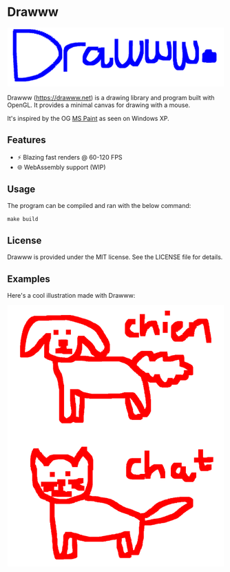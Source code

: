 # Drawww

![Drawww logo](./images/logo.png)

Drawww (https://drawww.net) is a drawing library and program built with OpenGL. It provides a minimal canvas for drawing with a mouse.

It's inspired by the OG [MS Paint](https://en.wikipedia.org/wiki/Microsoft_Paint) as seen on Windows XP.

## Features

- ⚡️ Blazing fast renders @ 60-120 FPS
- 🌐 WebAssembly support (WIP)

## Usage

The program can be compiled and ran with the below command:

```
make build
```

## License

Drawww is provided under the MIT license. See the LICENSE file for details.

## Examples

Here's a cool illustration made with Drawww:

![Draw illustration](./images/illustration.png)
